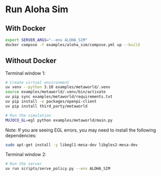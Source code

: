 # Run Aloha Sim

## With Docker

```bash
export SERVER_ARGS="--env ALOHA_SIM"
docker compose -f examples/aloha_sim/compose.yml up --build
```

## Without Docker

Terminal window 1:

```bash
# Create virtual environment
uv venv --python 3.10 examples/metaworld/.venv
source examples/metaworld/.venv/bin/activate
uv pip sync examples/metaworld/requirements.txt
uv pip install -e packages/openpi-client
uv pip install third_party/metaworld

# Run the simulation
MUJOCO_GL=egl python examples/metaworld/main.py
```

Note: If you are seeing EGL errors, you may need to install the following dependencies:

```bash
sudo apt-get install -y libegl1-mesa-dev libgles2-mesa-dev
```

Terminal window 2:

```bash
# Run the server
uv run scripts/serve_policy.py --env ALOHA_SIM
```
